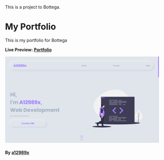 This is a project to Bottega.

# My Portfolio

This is my portfolio for Bottega

**Live Preview: [Portfolio]()**

![fries-page](src/img/portfolio-thumb.png)

#### By **[a12989x](https://github.com/a12989x, 'Alexis Guzman')**
